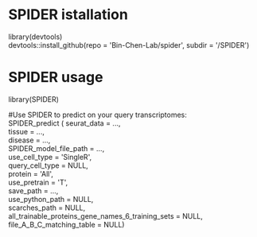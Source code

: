 # SPIDER istallation
library(devtools) <br />
devtools::install_github(repo = 'Bin-Chen-Lab/spider', subdir = '/SPIDER') <br />

# SPIDER usage
library(SPIDER) <br />

#Use SPIDER to predict on your query transcriptomes: <br />
SPIDER_predict (           seurat_data = ...,  <br />
                           tissue = ...,  <br />
                           disease = ..., <br />
                           SPIDER_model_file_path = ...,<br />
                           use_cell_type = 'SingleR', <br />
                           query_cell_type = NULL,<br />
                           protein = 'All', <br />
                           use_pretrain = 'T',<br />
                           save_path = ...,<br />
                           use_python_path = NULL,<br />
                           scarches_path = NULL,<br />
                           all_trainable_proteins_gene_names_6_training_sets = NULL,<br />
                           file_A_B_C_matching_table = NULL)<br />
